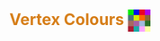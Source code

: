 # **<span style="color:rgb(214, 126, 25);">Vertex Colours</span>** <img src="../images/vertex_colors_icon.png" alt="My Icon" width="40" height="40" style="vertical-align: middle;">



